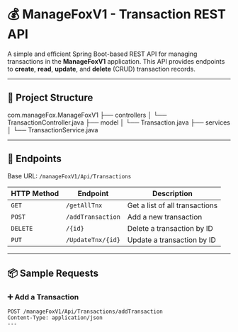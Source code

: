 # 💰 ManageFoxV1 - Transaction REST API

A simple and efficient Spring Boot-based REST API for managing transactions in the **ManageFoxV1** application. This API provides endpoints to **create**, **read**, **update**, and **delete** (CRUD) transaction records.

---

## 📂 Project Structure
com.manageFox.ManageFoxV1
├── controllers
│ └── TransactionController.java
├── model
│ └── Transaction.java
├── services
│ └── TransactionService.java


---

## 🚀 Endpoints

Base URL: `/manageFoxV1/Api/Transactions`

| HTTP Method | Endpoint                        | Description                         |
|-------------|----------------------------------|-------------------------------------|
| `GET`       | `/getAllTnx`                     | Get a list of all transactions      |
| `POST`      | `/addTransaction`                | Add a new transaction               |
| `DELETE`    | `/{id}`                          | Delete a transaction by ID          |
| `PUT`       | `/UpdateTnx/{id}`                | Update a transaction by ID          |

---

## 📦 Sample Requests

### ➕ Add a Transaction
```http
POST /manageFoxV1/Api/Transactions/addTransaction
Content-Type: application/json
---
